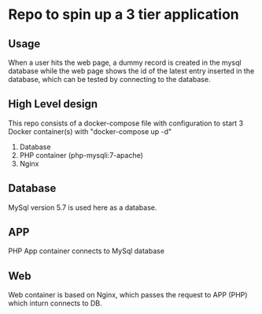 # Repo to spin up a 3 tier application 

## Usage
When a user hits the web page, a dummy record is created in the mysql database while the web page shows the id of the latest entry inserted in the database, which can be tested by connecting to the database.

## High Level design

This repo consists of a docker-compose file with configuration to start 3 Docker container(s) with "docker-compose up -d" 

1) Database
2) PHP container (php-mysqli:7-apache)
3) Nginx 

## Database 
MySql version 5.7 is used here as a database.

## APP
PHP App container connects to MySql database

## Web
Web container is based on Nginx, which passes the request to APP (PHP) which inturn connects to DB.  

